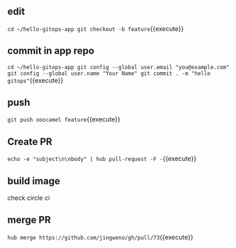 
## edit

`cd ~/hello-gitops-app
git checkout -b feature`{{execute}}


## commit in app repo

`cd ~/hello-gitops-app
git config --global user.email "you@example.com"
git config --global user.name "Your Name"
git commit . -m "hello gitops"`{{execute}}

## push

`git push ooocamel feature`{{execute}}

## Create PR

`echo -e "subject\n\nbody" | hub pull-request -F -`{{execute}}

## build image

check circle ci

## merge PR

`hub merge https://github.com/jingweno/gh/pull/73`{{execute}}